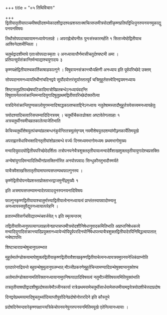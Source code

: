 +++
title = "०५ तिथिविचारः"

+++
द्वितीयातृतीयापञ्चमीषष्ठीदशम्येकादशीद्वादश्यःप्रशस्ताःक्वचित्सप्तमीत्रयोदशीकृष्णप्रतिपद्विधिःपुनरुपनयनमूकाद्युपनयनविषयः

तिथौसोपपदाख्यायामनध्यायेगलग्रहे । अपराह्नेचोपनीतः पुनःसंस्कारमर्हति १ सिताज्येष्ठेद्वितीयाच आश्विनेदशमीप्सिता ।

चतुर्थद्वादशीमाघे एताःसोपपदाःस्मृताः २ अनध्यायाःपौर्णमासीचतुर्दश्यष्टमी अमा । प्रतिपत्सूर्यसंक्रान्तिर्मन्वाद्याश्चयुगादयः ३

कृष्णपक्षेद्वितीयाश्चकार्तिकाषाढफाल्गुने । विषुवायनसंक्रान्त्यौःपक्षिणी अनध्याय इति पूर्वपरिच्छेदे उक्तम्

सोपपदानामनध्यायतिथीनांचदिनद्वये सूर्योदयोत्तरंसूर्यास्तात्पूर्वं चत्रिमुहूर्तसत्त्वेदिनद्वयमनध्यायः

शिष्टास्तुप्रतिपच्छेषघटिकादिमात्रोपिव्रतबन्धेऽनध्यायंवदन्ति विषुवायनेतरसंक्रान्तिमन्वादियुगादिषुतुप्रथमद्वितीयपरिच्छेदोक्तरीत्या

यत्रदिनेसंक्रान्तिपुण्यकालोयुगमन्वादिश्राद्धकालश्चताद्दिनेऽनध्यायः नतुतेषामस्तादौमुहूर्तत्रयेसत्त्वमनध्यायहेतुः

त्रयोदश्यादिचत्वारिसप्तम्यादिदिनत्रयम् । चतुर्थीचैकतःप्रोक्ता अष्टावेतेगलग्रहाः १ अत्रचतुर्थीनवमीचव्रतकालेत्याजेतिभाति

केचिच्चतुर्थीशेषयुतपंचम्यांव्रतबन्धनंकुर्वन्तितत्रमूलंमृग्यम् नवमीशेषयुतदशम्यांमौञ्ज्नकार्येतिमयूखे

अपराह्णस्त्रेंधाविभक्तदिनतृतीयांशोव्रतबन्धे वर्ज्यः दिनमध्यमभागोमध्यमः प्रथमभागोमुख्यः

मन्वादियुवादयोद्वितीयपरिच्छेदेदर्शिताः तत्रोपनयनेचैत्रशुक्लतृतीयायाःमन्वादेर्वैशाखशुक्लतृतीयायुगादेश्चप्रसक्तिः

अन्येषांयुगादिमन्वादितिथीनांप्रसक्तिर्नास्ति अनयोरपवादः सिन्धुकौस्तुभादौस्मर्यते

याचैत्रवैशाखसितातृतीयामाघस्यसप्तम्यथफाल्गुनस्य ।

कृष्णेद्वितीयोपनयेप्रशस्ताप्रोक्ताभरद्वाजमुनींद्रमुख्यैः १

इति अत्रमाघसप्तम्यामन्वादेरपवादःपुनरुपनयनादिविषयः

फाल्गुनकृष्णद्वितीयायाश्चातुर्मास्याद्वितीयात्वेनानध्यायत्वं प्राप्तंतस्यापवादोय्म्यत्तु अनध्यायस्यपूर्वेद्युरनध्यायात्परेहनि ।

व्रतारम्भंविसर्गंचविद्यारम्भंचवर्जयेत् १ इति स्मृत्यन्तरम्

तद्वितीयाविध्यनुपपत्यागलग्रहत्वेनप्राप्तसप्तमीत्रयोदशीनिषेधानुवादकमितिभाति अप्राप्तनिषेधकत्वे मन्वादियुगादिसंक्रान्त्यादिप्रयुक्तानध्यायेभ्योपिपूर्वपरदिनयोर्निषेधापत्त्याचैत्रशुक्लद्वितीयादेरपिनिषिद्धत्वापातात् नचेष्टापत्तिः

शिष्टाचाराग्रन्थेषुचानुपलम्भात

मुहूर्तमार्तण्डोक्त्यामाघेशुक्लद्वितीयाकृष्णद्वितीयावैशाखकृष्णद्वितीयाचेत्यनध्यायत्रयमुपनयनेधिकंप्राप्नोति

एतदपरेनाद्रियन्ते बहुग्रन्थेषुमूलानुपलम्भात् मौञ्जीप्रकरणेमुहूर्तचिन्तामण्यादिग्रन्थेषुक्वाप्यनुक्तेश्च

अतोमार्तण्डोक्तानामतिरिक्तानध्यायानामुपनिषत्पाठादिविषयत्वं नतुमौञ्जीविषयत्वमितियुक्तंभाति

तत्रतृतीयाषष्ठीद्वादशीषुप्रदोषसत्वेमौञ्जीनकार्या रात्रेःप्रथमयामेचतुर्थीसार्धयामेसप्तमीयामद्वयेत्रयोदशीचेत्तदाप्रदोषः

दिनद्वयेप्रथमयामादिषुचतुर्थ्यादिव्याप्तौपुर्वादिनेप्रदोषोनोत्तरदिने इति कौस्तुभे

प्रदोषदिनेमन्दवारेकृष्णपक्षान्त्यत्रिकेचोपनयनेपुनरुपनयनमितिमयूखे एतेनित्यानध्यायाः ।
